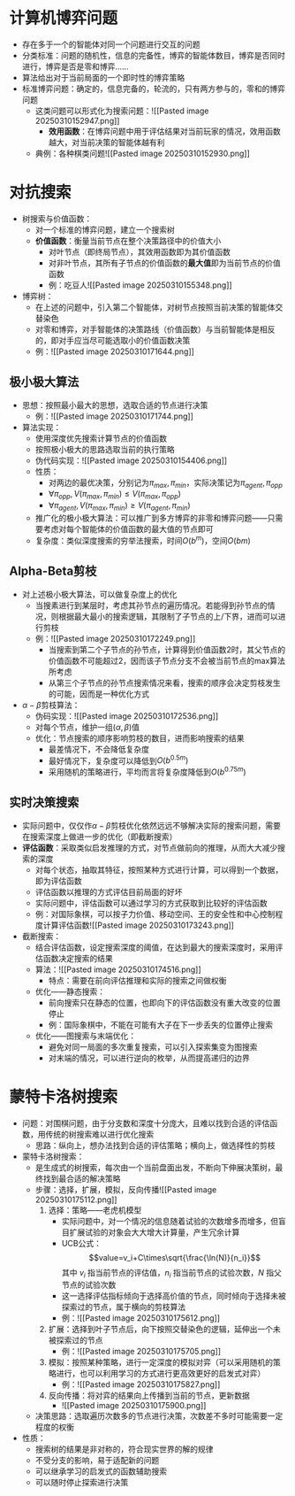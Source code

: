 # 计算机博弈问题
- 存在多于一个的智能体对同一个问题进行交互的问题
- 分类标准：问题的随机性，信息的完备性，博弈的智能体数目，博弈是否同时进行，博弈是否是零和博弈……
- 算法给出对于当前局面的一个即时性的博弈策略
- 标准博弈问题：确定的，信息完备的，轮流的，只有两方参与的，零和的博弈问题
	- 这类问题可以形式化为搜索问题：![[Pasted image 20250310152947.png]]
		- **效用函数**：在博弈问题中用于评估结果对当前玩家的情况，效用函数越大，对当前决策的智能体越有利
	- 典例：各种棋类问题![[Pasted image 20250310152930.png]]
# 对抗搜索
- 树搜索与价值函数：
	- 对一个标准的博弈问题，建立一个搜索树
	- **价值函数**：衡量当前节点在整个决策路径中的价值大小
		- 对叶节点（即终局节点），其效用函数即为其价值函数
		- 对非叶节点，其所有子节点的价值函数的**最大值**即为当前节点的价值函数
		- 例：吃豆人![[Pasted image 20250310155348.png]]
- 博弈树：
	- 在上述的问题中，引入第二个智能体，对树节点按照当前决策的智能体交替染色
	- 对零和博弈，对手智能体的决策路线（价值函数）与当前智能体是相反的，即对手应当尽可能选取小的价值函数决策
	- 例：![[Pasted image 20250310171644.png]]
## 极小极大算法
- 思想：按照最小最大的思想，选取合适的节点进行决策
	- 例：![[Pasted image 20250310171744.png]]
- 算法实现：
	- 使用深度优先搜索计算节点的价值函数
	- 按照极小极大的思路选取当前的执行策略
	- 伪代码实现：![[Pasted image 20250310154406.png]]
	- 性质：
		- 对两边的最优决策，分别记为$\pi_{max},\pi_{min}$，实际决策记为$\pi_{agent},\pi_{opp}$
		- $\forall \pi_{opp},V(\pi_{max},\pi_{min})\leq V(\pi_{max},\pi_{opp})$
		- $\forall \pi_{agent},V(\pi_{max},\pi_{min})\geq V(\pi_{agent},\pi_{min})$
	- 推广化的极小极大算法：可以推广到多方博弈的非零和博弈问题——只需要考虑对每个智能体的价值函数的最大值的节点即可
	- 复杂度：类似深度搜索的穷举法搜索，时间$O(b^m)$，空间$O(bm)$
## Alpha-Beta剪枝
- 对上述极小极大算法，可以做复杂度上的优化
	- 当搜素进行到某层时，考虑其孙节点的遍历情况。若能得到孙节点的情况，则根据最大最小的搜索逻辑，其限制了子节点的上/下界，进而可以进行剪枝
	- 例：![[Pasted image 20250310172249.png]]
		- 当搜索到第二个子节点的孙节点，计算得到价值函数2时，其父节点的价值函数不可能超过2，因而该子节点分支不会被当前节点的max算法所考虑
		- 从第三个子节点的孙节点搜索情况来看，搜索的顺序会决定剪枝发生的可能，因而是一种优化方式
- $\alpha-\beta$剪枝算法：
	- 伪码实现：![[Pasted image 20250310172536.png]]
	- 对每个节点，维护一组$(\alpha,\beta)$值
	- 优化：节点搜索的顺序影响剪枝的数目，进而影响搜索的结果
		- 最差情况下，不会降低复杂度
		- 最好情况下，复杂度可以降低到$O(b^{0.5m})$
		- 采用随机的策略进行，平均而言将复杂度降低到$O(b^{0.75m})$
## 实时决策搜索
- 实际问题中，仅仅作$\alpha-\beta$剪枝优化依然远远不够解决实际的搜索问题，需要在搜索深度上做进一步的优化（即截断搜索）
- **评估函数**：采取类似启发推理的方式，对节点做前向的推理，从而大大减少搜索的深度
	- 对每个状态，抽取其特征，按照某种方式进行计算，可以得到一个数据，即为评估函数
	- 评估函数以推理的方式评估目前局面的好坏
	- 实际问题中，评估函数可以通过学习的方式获取到比较好的评估函数
	- 例：对国际象棋，可以按子力价值、移动空间、王的安全性和中心控制程度计算评估函数![[Pasted image 20250310173243.png]]
- 截断搜索：
	- 结合评估函数，设定搜索深度的阈值，在达到最大的搜索深度时，采用评估函数决定搜索的结果
	- 算法：![[Pasted image 20250310174516.png]]
		- 特点：需要在前向评估推理和实际的搜索之间做权衡
	- 优化——静态搜索：
		- 前向搜索只在静态的位置，也即向下的评估函数没有重大改变的位置停止
		- 例：国际象棋中，不能在可能有大子在下一步丢失的位置停止搜索
	- 优化——图搜索与末端优化：
		- 避免对同一局面的多次重复搜索，可以引入探索集变为图搜索
		- 对末端的情况，可以进行逆向的枚举，从而提高递归的边界
# 蒙特卡洛树搜索
- 问题：对围棋问题，由于分支数和深度十分庞大，且难以找到合适的评估函数，用传统的树搜索难以进行优化搜索
	- 思路：纵向上，想办法找到合适的评估策略；横向上，做选择性的剪枝
- 蒙特卡洛树搜索：
	- 是生成式的树搜索，每次由一个当前盘面出发，不断向下伸展决策树，最终找到最合适的解决策略
	- 步骤：选择，扩展，模拟，反向传播![[Pasted image 20250310175112.png]]
		1. 选择：策略——老虎机模型
			- 实际问题中，对一个情况的信息随着试验的次数增多而增多，但盲目扩展试验的对象会大大增大计算量，产生冗余计算
			- UCB公式：$$value=v_i+C\times\sqrt{\frac{\ln(N)}{n_i}}$$其中 $v_i$ 指当前节点的评估值，$n_i$ 指当前节点的试验次数，$N$ 指父节点的试验次数
			- 这一选择评估指标倾向于选择高价值的节点，同时倾向于选择未被探索过的节点，属于横向的剪枝算法
			- 例：![[Pasted image 20250310175612.png]]
		2. 扩展：选择到叶子节点后，向下按照交替染色的逻辑，延伸出一个未被探索过的节点
			- 例：![[Pasted image 20250310175705.png]]
		3. 模拟：按照某种策略，进行一定深度的模拟对弈（可以采用随机的策略进行，也可以利用学习的方式进行更高效更好的启发式对弈）
			- 例：![[Pasted image 20250310175827.png]]
		4. 反向传播：将对弈的结果向上传播到当前的节点，更新数据
			- ![[Pasted image 20250310175900.png]]
	- 决策思路：选取遍历次数多的节点进行决策，次数差不多时可能需要一定程度的权衡
- 性质：
	- 搜索树的结果是非对称的，符合现实世界的解的规律
	- 不受分支的影响，易于适配新的问题
	- 可以继承学习的启发式的函数辅助搜索
	- 可以随时停止探索进行决策

